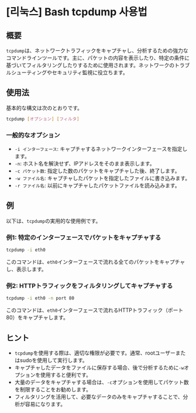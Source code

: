 # [리눅스] Bash tcpdump 사용법

## 概要
`tcpdump`は、ネットワークトラフィックをキャプチャし、分析するための強力なコマンドラインツールです。主に、パケットの内容を表示したり、特定の条件に基づいてフィルタリングしたりするために使用されます。ネットワークのトラブルシューティングやセキュリティ監視に役立ちます。

## 使用法
基本的な構文は次のとおりです。

```bash
tcpdump [オプション] [フィルタ]
```

### 一般的なオプション
- `-i インターフェース`: キャプチャするネットワークインターフェースを指定します。
- `-n`: ホスト名を解決せず、IPアドレスをそのまま表示します。
- `-c パケット数`: 指定した数のパケットをキャプチャした後、終了します。
- `-w ファイル名`: キャプチャしたパケットを指定したファイルに書き込みます。
- `-r ファイル名`: 以前にキャプチャしたパケットファイルを読み込みます。

## 例
以下は、`tcpdump`の実用的な使用例です。

### 例1: 特定のインターフェースでパケットをキャプチャする
```bash
tcpdump -i eth0
```
このコマンドは、`eth0`インターフェースで流れる全てのパケットをキャプチャし、表示します。

### 例2: HTTPトラフィックをフィルタリングしてキャプチャする
```bash
tcpdump -i eth0 -n port 80
```
このコマンドは、`eth0`インターフェースで流れるHTTPトラフィック（ポート80）をキャプチャします。

## ヒント
- `tcpdump`を使用する際は、適切な権限が必要です。通常、rootユーザーまたはsudoを使用して実行します。
- キャプチャしたデータをファイルに保存する場合、後で分析するために`-w`オプションを使用すると便利です。
- 大量のデータをキャプチャする場合は、`-c`オプションを使用してパケット数を制限することをお勧めします。
- フィルタリングを活用して、必要なデータのみをキャプチャすることで、分析が容易になります。